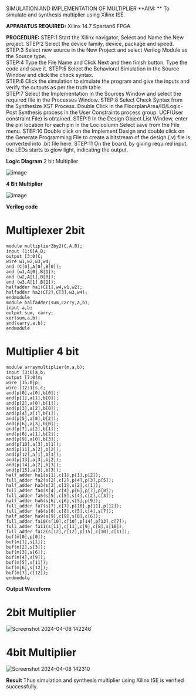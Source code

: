SIMULATION AND IMPLEMENTATION OF MULTIPLIER
**AIM: **
 To simulate and synthesis multiplier using Xilinx ISE.

**APPARATUS REQUIRED:**
Xilinx 14.7
Spartan6 FPGA
  
**PROCEDURE:**
STEP:1  Start  the Xilinx navigator, Select and Name the New project.
STEP:2  Select the device family, device, package and speed.       
STEP:3  Select new source in the New Project and select Verilog Module as the Source type.                       
STEP:4  Type the File Name and Click Next and then finish button. Type the code and save it.
STEP:5  Select the Behavioral Simulation in the Source Window and click the check syntax.                       
STEP:6  Click the simulation to simulate the program and  give the inputs and verify the outputs as per the truth table.               
STEP:7  Select the Implementation in the Sources Window and select the required file in the Processes Window.
STEP:8  Select Check Syntax from the Synthesize  XST Process. Double Click in the  FloorplanArea/IO/Logic-Post Synthesis process in the User Constraints process group. UCF(User constraint File) is obtained. 
STEP:9  In the Design Object List Window, enter the pin location for each pin in the Loc column Select save from the File menu.
STEP:10 Double click on the Implement Design and double click on the Generate Programming File to create a bitstream of the design.(.v) file is converted into .bit file here.
STEP:11  On the board, by giving required input, the LEDs starts to glow light, indicating the output.

**Logic Diagram**
2 bit Multiplier

![image](https://github.com/navaneethans/VLSI-LAB-EXP-3/assets/6987778/7713750f-65e6-41c0-8082-5005eac4031c)

**4 Bit Multiplier**

![image](https://github.com/navaneethans/VLSI-LAB-EXP-3/assets/6987778/d95215dd-8cf1-4e08-93cc-96adfdd7fbdc)


**Verilog code**
# **Multiplexer 2bit**
```
module multiplier2by2(C,A,B);
input [1:0]A,B;
output [3:0]C;
wire w1,w2,w3,w4; 
and (C[0],A[0],B[0]); 
and (w1,A[0],B[1]);
and (w2,A[1],B[0]); 
and (w3,A[1],B[1]); 
halfadder ha1(C[1],w4,w1,w2); 
halfadder ha2(C[2],C[3],w3,w4);
endmodule
module halfadder(sum,carry,a,b);
input a,b;
output sum, carry;
xor(sum,a,b);
and(carry,a,b);
endmodule
```
# **Multiplier 4 bit**
```
module arraymultiplier(m,a,b);
input [3:0]a,b;
output [7:0]m;
wire [15:0]p;
wire [12:1]s,c;
and(p[0],a[0],b[0]);
and(p[1],a[1],b[0]);
and(p[2],a[0],b[1]);
and(p[3],a[2],b[0]);
and(p[4],a[1],b[1]);
and(p[5],a[0],b[2]);
and(p[6],a[3],b[0]);
and(p[7],a[2],b[1]);
and(p[8],a[1],b[2]);
and(p[9],a[0],b[3]);
and(p[10],a[3],b[1]);
and(p[11],a[2],b[2]);
and(p[12],a[1],b[3]); 
and(p[13],a[3],b[2]); 
and(p[14],a[2],b[3]); 
and(p[15],a[3],b[3]);
half_adder ha1(s[1],c[1],p[1],p[2]);
full_adder fa2(s[2],c[2],p[4],p[3],p[5]);
half_adder ha3(s[3],c[3],s[2],c[1]);
full_adder fa4(s[4],c[4],p[6],p[7],p[8]);
full_adder fa5(s[5],c[5],s[4],c[2],c[3]);
half_adder ha6(s[6],c[6],s[5],p[9]);
full_adder fa7(s[7],c[7],p[10],p[11],p[12]);
full_adder fa8(s[8],c[8],c[5],c[4],s[7]);
half_adder ha9(s[9],c[9],s[8],c[6]);
full_adder fa10(s[10],c[10],p[14],p[13],c[7]);
full_adder fa11(s[11],c[11],c[9],c[8],s[10]);
full_adder fa12(s[12],c[12],p[15],c[10],c[11]);
buf(m[0],p[0]);
buf(m[1],s[1]);
buf(m[2],s[3]);
buf(m[3],s[6]);
buf(m[4],s[9]);
buf(m[5],s[11]);
buf(m[6],s[12]);
buf(m[7],c[12]);
endmodule
```


**Output Waveform**
# 2bit Multiplier
![Screenshot 2024-04-08 142246](https://github.com/lakshanad1306/VLSI-LAB-EXP-3/assets/161121355/80cdba4c-5a32-429a-bab4-bdb9cc1697c2)
# 4bit Multiplier
![Screenshot 2024-04-08 142310](https://github.com/lakshanad1306/VLSI-LAB-EXP-3/assets/161121355/7406b497-9a2b-4f9f-bac0-ee4967d69ae0)


**Result**
Thus simulation and synthesis multiplier using Xilinx ISE is verified successfully.






